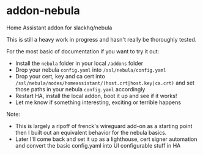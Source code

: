 # addon-nebula
Home Assistant addon for slackhq/nebula

This is still a heavy work in progress and hasn't really be thoroughly tested.

For the most basic of documentation if you want to try it out:
- Install the `nebula` folder in your local `/addons` folder
- Drop your nebula `config.yaml` into `/ssl/nebula/config.yaml`
- Drop your cert, key and ca cert into `/ssl/nebula/nodes/homeassistant/(host.crt|host.key|ca.crt)` and set those paths in your nebula `config.yaml` accordingly
- Restart HA, install the local addon, boot it up and see if it works!
- Let me know if something interesting, exciting or terrible happens


Note:
- This is largely a ripoff of frenck's wireguard add-on as a starting point then I built out an equivalent behavior for the nebula basics. 
- Later I'll come back and set it up as a lighthouse, cert signer automation and convert the basic config.yaml into UI configurable stuff in HA
